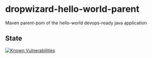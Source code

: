 # dropwizard-hello-world-parent
Maven parent-pom of the hello-world devops-ready java application

## State
[![Known Vulnerabilities](https://snyk.io/test/github/cantara/dropwizard-hello-world-parent/badge.svg)](https://snyk.io/test/github/cantara/dropwizard-hello-world-parent)
